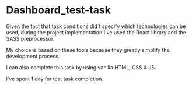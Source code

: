 # Dashboard_test-task

Given the fact that task conditions did`t specify which technologies can be used, during the project implementation I've used the React library and the SASS preprocessor.

My choice is based on these tools because they greatly simplify the development process.

I can also complete this task by using vanilla HTML, CSS & JS.

I've spent 1 day for test task completion.
